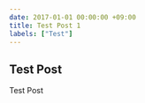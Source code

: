 ```yaml
---
date: 2017-01-01 00:00:00 +09:00
title: Test Post 1
labels: ["Test"]
---
```


Test Post
--

Test Post
